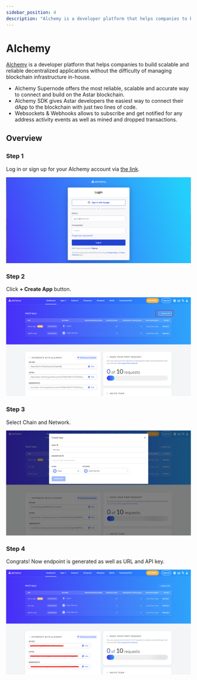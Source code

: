 ```yaml
---
sidebar_position: 4
description: "Alchemy is a developer platform that helps companies to build scalable and reliable decentralized applications without the difficulty of managing blockchain infrastructure in-house."
---
```


# Alchemy
[Alchemy] is a developer platform that helps companies to build scalable and reliable decentralized applications without the difficulty of managing blockchain infrastructure in-house.

- Alchemy Supernode offers the most reliable, scalable and accurate way to connect and build on the Astar blockchain.
- Alchemy SDK gives Astar developers the easiest way to connect their dApp to the blockchain with just two lines of code.
- Websockets & Webhooks allows to subscribe and get notified for any address activity events as well as mined and dropped transactions.

## Overview

### Step 1　
Log in or sign up for your Alchemy account via [the link](https://auth.alchemyapi.io/?redirectUrl=https%3A%2F%2Fdashboard.alchemyapi.io%2Fsignup%2F).

![10](img/10.png)

### Step 2
Click <strong>+ Create App</strong> button.

![11](img/11.png)

### Step 3
Select Chain and Network.

![12](img/12.png)

### Step 4
Congrats! Now endpoint is generated as well as URL and API key.

![13](img/13.png)

[Alchemy]: https://www.alchemy.com/